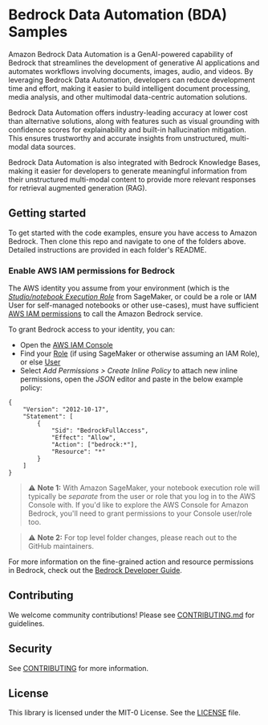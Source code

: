 # Bedrock Data Automation (BDA) Samples

Amazon Bedrock Data Automation is a GenAI-powered capability of Bedrock that streamlines the development of generative AI applications and automates workflows involving documents, images, audio, and videos. By leveraging Bedrock Data Automation, developers can reduce development time and effort, making it easier to build intelligent document processing, media analysis, and other multimodal data-centric automation solutions. 

Bedrock Data Automation offers industry-leading accuracy at lower cost than alternative solutions, along with features such as visual grounding with confidence scores for explainability and built-in hallucination mitigation. This ensures trustworthy and accurate insights from unstructured, multi-modal data sources. 

Bedrock Data Automation is also integrated with Bedrock Knowledge Bases, making it easier for developers to generate meaningful information from their unstructured multi-modal content to provide more relevant responses for retrieval augmented generation (RAG).

## Getting started
To get started with the code examples, ensure you have access to Amazon Bedrock. Then clone this repo and navigate to one of the folders above. Detailed instructions are provided in each folder's README.

### Enable AWS IAM permissions for Bedrock

The AWS identity you assume from your environment (which is the [*Studio/notebook Execution Role*](https://docs.aws.amazon.com/sagemaker/latest/dg/sagemaker-roles.html) from SageMaker, or could be a role or IAM User for self-managed notebooks or other use-cases), must have sufficient [AWS IAM permissions](https://docs.aws.amazon.com/IAM/latest/UserGuide/access_policies.html) to call the Amazon Bedrock service.

To grant Bedrock access to your identity, you can:

- Open the [AWS IAM Console](https://us-east-1.console.aws.amazon.com/iam/home?#)
- Find your [Role](https://us-east-1.console.aws.amazon.com/iamv2/home?#/roles) (if using SageMaker or otherwise assuming an IAM Role), or else [User](https://us-east-1.console.aws.amazon.com/iamv2/home?#/users)
- Select *Add Permissions > Create Inline Policy* to attach new inline permissions, open the *JSON* editor and paste in the below example policy:

```
{
    "Version": "2012-10-17",
    "Statement": [
        {
            "Sid": "BedrockFullAccess",
            "Effect": "Allow",
            "Action": ["bedrock:*"],
            "Resource": "*"
        }
    ]
}
```

> ⚠️ **Note 1:** With Amazon SageMaker, your notebook execution role will typically be *separate* from the user or role that you log in to the AWS Console with. If you'd like to explore the AWS Console for Amazon Bedrock, you'll need to grant permissions to your Console user/role too.

> ⚠️ **Note 2:** For top level folder changes, please reach out to the GitHub maintainers.

For more information on the fine-grained action and resource permissions in Bedrock, check out the [Bedrock Developer Guide](https://docs.aws.amazon.com/bedrock/latest/userguide/getting-started-api.html).

## Contributing

We welcome community contributions! Please see [CONTRIBUTING.md](CONTRIBUTING.md) for guidelines.

## Security

See [CONTRIBUTING](CONTRIBUTING.md#security-issue-notifications) for more information.

## License

This library is licensed under the MIT-0 License. See the [LICENSE](LICENSE) file.
